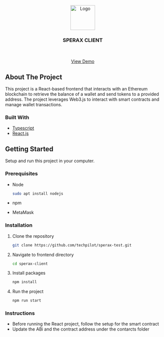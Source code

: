 <br />
<div align="center">
  <p>
    <img src="/public/favicon.ico" alt="Logo" width="80" height="80"/>
  </p>

  <h3 align="center">SPERAX CLIENT</h3>

  <p align="center">
    <br />
    <br />
    <a href="https://github.com/techpilot/sperax-test.git/issues">View Demo</a>
  </p>
</div>

## About The Project

This project is a React-based frontend that interacts with an Ethereum blockchain to retrieve the balance of a wallet and send tokens to a provided address. The project leverages Web3.js to interact with smart contracts and manage wallet transactions.

### Built With

- [Typescript][Typescript_url]
- [React.js][React_js]

## Getting Started

Setup and run this project in your computer.

### Prerequisites

- Node

  ```sh
  sudo apt install nodejs
  ```

- npm

- MetaMask

### Installation

1. Clone the repository
   ```sh
   git clone https://github.com/techpilot/sperax-test.git
   ```
2. Navigate to frontend directory

   ```sh
   cd sperax-client
   ```

3. Install packages
   ```sh
   npm install
   ```
4. Run the project
   ```sh
   npm run start
   ```

### Instructions

- Before running the React project, follow the setup for the smart contract
- Update the ABi and the contract address under the contarcts folder

[React_js]: https://react.dev/
[Typescript_url]: https://developer.mozilla.org/en-US/docs/Web/JavaScript
